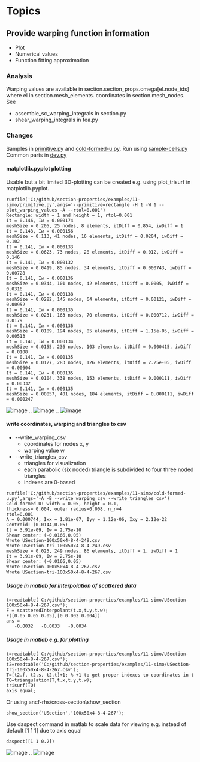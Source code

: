 # Topics

## Provide warping function information
 * Plot
 * Numerical values
 * Function fitting approximation

### Analysis
Warping values are available in section.section_props.omega\[el.node_ids\] where el in section.mesh_elements.
coordinates in section.mesh_nodes.
See 
 * assemble_sc_warping_integrals in section.py
 * shear_warping_integrals in fea.py

### Changes
Samples in [primitive.py](primitive.py) and [cold-formed-u.py](cold-formed-u.py).
Run using [sample-cells.py](sample-cells.py)
Common parts in [dev.py](simo/dev.py)

#### matplotlib.pyplot plotting
Usable but a bit limited 3D-plotting can be created e.g. using plot_trisurf in matplotlib.pyplot.

```
runfile('C:/github/section-properties/examples/11-simo/primitive.py',args='--primitive=rectangle -H 1 -W 1 --plot_warping_values -A --rtol=0.001')
Rectangle: width = 1 and height = 1, rtol=0.001
It = 0.146, Iw = 0.000174
meshSize = 0.205, 25 nodes, 8 elements, itDiff = 0.854, iwDiff = 1
It = 0.143, Iw = 0.000156
meshSize = 0.113, 41 nodes, 16 elements, itDiff = 0.0204, iwDiff = 0.102
It = 0.141, Iw = 0.000133
meshSize = 0.0623, 73 nodes, 28 elements, itDiff = 0.012, iwDiff = 0.146
It = 0.141, Iw = 0.000132
meshSize = 0.0419, 85 nodes, 34 elements, itDiff = 0.000743, iwDiff = 0.00728
It = 0.141, Iw = 0.000136
meshSize = 0.0344, 101 nodes, 42 elements, itDiff = 0.0005, iwDiff = 0.0316
It = 0.141, Iw = 0.000138
meshSize = 0.0282, 145 nodes, 64 elements, itDiff = 0.00121, iwDiff = 0.00952
It = 0.141, Iw = 0.000135
meshSize = 0.0231, 163 nodes, 70 elements, itDiff = 0.000712, iwDiff = 0.0179
It = 0.141, Iw = 0.000136
meshSize = 0.0189, 194 nodes, 85 elements, itDiff = 1.15e-05, iwDiff = 0.00513
It = 0.141, Iw = 0.000134
meshSize = 0.0155, 236 nodes, 103 elements, itDiff = 0.000415, iwDiff = 0.0108
It = 0.141, Iw = 0.000135
meshSize = 0.0127, 283 nodes, 126 elements, itDiff = 2.25e-05, iwDiff = 0.00604
It = 0.141, Iw = 0.000135
meshSize = 0.0104, 338 nodes, 153 elements, itDiff = 0.000111, iwDiff = 0.00332
It = 0.141, Iw = 0.000135
meshSize = 0.00857, 401 nodes, 184 elements, itDiff = 0.000111, iwDiff = 0.000247
```
![image](https://user-images.githubusercontent.com/1210784/218270574-bd96f8fc-b424-4c5c-8935-d090531b7151.png)
..
![image](https://user-images.githubusercontent.com/1210784/218270602-a13d46d0-77de-4c03-9ace-ee667b0cd00b.png)
..
![image](https://user-images.githubusercontent.com/1210784/218270622-84012158-5339-4198-954f-d338a41e3022.png)

#### write coordinates, warping and triangles to csv 
 * --write_warping_csv
   * coordinates for nodes x, y 
   * warping value w 
 * --write_triangles_csv
   * triangles for visualization
   * each parabolic (six noded) triangle is subdivided to four three noded triangles 
   * indexes are 0-based
```
runfile('C:/github/section-properties/examples/11-simo/cold-formed-u.py',args='-A -B --write_warping_csv --write_triangles_csv')
Cold-formed-U: width = 0.05, height = 0.1,
thickness= 0.004, outer radius=0.008, n_r=4
rtol=0.001
A = 0.000744, Ixx = 1.81e-07, Iyy = 1.12e-06, Ixy = 2.12e-22
Centroid: (0.0144,0.05)
It = 3.91e-09, Iw = 2.75e-10
Shear center: (-0.0166,0.05)
Wrote USection-100x50x4-8-4-249.csv
Wrote USection-tri-100x50x4-8-4-249.csv
meshSize = 0.025, 249 nodes, 86 elements, itDiff = 1, iwDiff = 1
It = 3.91e-09, Iw = 2.75e-10
Shear center: (-0.0166,0.05)
Wrote USection-100x50x4-8-4-267.csv
Wrote USection-tri-100x50x4-8-4-267.csv
```
##### Usage in matlab for interpolation of scattered data
```
t=readtable('C:/github/section-properties/examples/11-simo/USection-100x50x4-8-4-267.csv');
F = scatteredInterpolant(t.x,t.y,t.w);
F([0.05 0.05 0.05],[0 0.002 0.004])
ans =
   -0.0032   -0.0033   -0.0034
```

##### Usage in matlab e.g. for plotting
```
t=readtable('C:/github/section-properties/examples/11-simo/USection-100x50x4-8-4-267.csv');
t2=readtable('C:/github/section-properties/examples/11-simo/USection-tri-100x50x4-8-4-267.csv');
T=[t2.f, t2.s, t2.t]+1; % +1 to get proper indexes to coordinates in t
TO=triangulation(T,t.x,t.y,t.w);
trisurf(TO)
axis equal;
```
Or using ancf-rhs\cross-section\show_section
```
show_section('USection','100x50x4-8-4-267');
```
Use daspect command in matlab to scale data for viewing e.g. instead of default [1 1 1] due to axis equal
```
daspect([1 1 0.2])
```
![image](https://user-images.githubusercontent.com/1210784/181523464-fcfa25a5-6be3-4f1d-bf58-70d1d6397418.png)
..
![image](https://user-images.githubusercontent.com/1210784/181523584-a583d1db-8aca-4058-a63b-55e7a41bbb1d.png)
